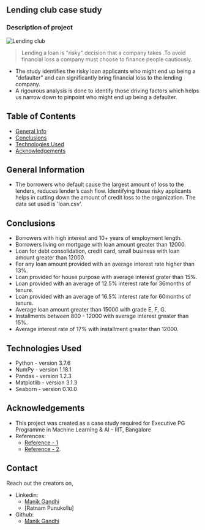 ## Lending club case study 
### Description of project
![Lending club](https://github.com/manikgandhi/Lending-club-case-study/blob/main/lending_club%20image.PNG)
> Lending a loan is "risky" decision that a company takes .To avoid financial loss a company must choose to finance people cautiously.
 - The study identifies the risky loan applicants who might end up being a "defaulter" and can significantly bring financial loss to the lending company.
 - A rigourous analysis is done to identify those driving factors which helps us narrow down to pinpoint who might end up being a defaulter.


## Table of Contents
* [General Info](#general-information)
* [Conclusions](#conclusions)
* [Technologies Used](#technologies-used)
* [Acknowledgements](#acknowledgements)



## General Information
- The borrowers who default cause the largest amount of loss to the lenders, reduces lender’s cash flow. Identifying those risky applicants helps in cutting down the amount of credit loss to the organization. The data set used is 'loan.csv'.


## Conclusions
* Borrowers with high interest and 10+ years of employment length.
* Borrowers living on mortgage with loan amount greater than 12000.
* Loan for debt consolidation, credit card, small business with loan amount greater than 12000.
* For any loan amount provided with an average interest rate higher than 13%.
* Loan provided for house purpose with average interest grater than 15%.
* Loan provided with an average of 12.5% interest rate for 36months of tenure.
* Loan provided with an average of 16.5% interest rate for 60months of tenure.
* Average loan amount greater than 15000 with grade E, F, G.
* Installments between 800 - 12000 with average interest greater than 15%.
* Average interest rate of 17% with installment greater than 12000.


## Technologies Used
- Python - version 3.7.6
- NumPy - version 1.18.1
- Pandas - version 1.2.3
- Matplotlib - version 3.1.3
- Seaborn - version 0.10.0


## Acknowledgements
- This project was created as a case study required for Executive PG Programme in Machine Learning & AI - IIIT, Bangalore
- References:
    - [Reference - 1](https://www.lendingclub.com/loans/resource-center/what-to-do-if-declined)
    - [Reference - 2](https://www.researchgate.net/publication/340395124_Project_Lending_Club_Data_Analysis).


## Contact
Reach out the creators on,
- Linkedin:
    - [Manik Gandhi](https://www.linkedin.com/in/manik-gandhi/)
    - [Ratnam Punukollu]
- Github:
    - [Manik Gandhi](https://github.com/manikgandhi)  

